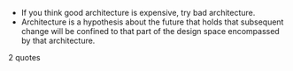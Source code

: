  - If you think good architecture is expensive, try bad architecture.
 - Architecture is a hypothesis about the future that holds that subsequent change will be confined to that part of the design space encompassed by that architecture.

2 quotes
